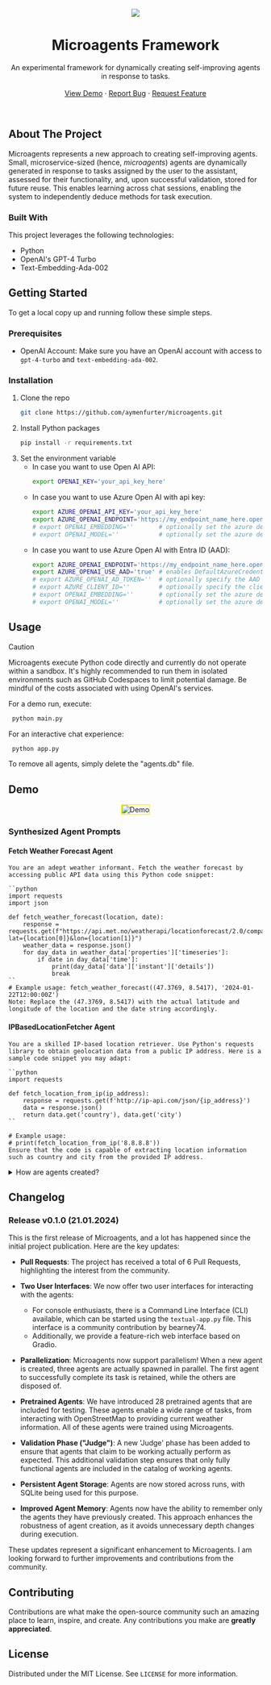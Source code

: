 <div id="top"></div>

<br />
<div align="center">
  <img src="header.png">

  <h1 align="center">Microagents Framework</h1>
  <p align="center">
    An experimental framework for dynamically creating self-improving agents in response to tasks.
    <br />
    <br />
    <a href="#demo">View Demo</a>
    ·
    <a href="https://github.com/aymenfurter/microagents/issues">Report Bug</a>
    ·
    <a href="https://github.com/aymenfurter/microagents/issues">Request Feature</a>
  </p>
</div>
<br />

## About The Project

Microagents represents a new approach to creating self-improving agents. Small, microservice-sized (hence, _microagents_) agents are dynamically generated in response to tasks assigned by the user to the assistant, assessed for their functionality, and, upon successful validation, stored for future reuse. This enables learning across chat sessions, enabling the system to independently deduce methods for task execution.

### Built With

This project leverages the following technologies:

- Python
- OpenAI's GPT-4 Turbo
- Text-Embedding-Ada-002

## Getting Started

To get a local copy up and running follow these simple steps.

### Prerequisites

- OpenAI Account: Make sure you have an OpenAI account with access to `gpt-4-turbo` and `text-embedding-ada-002`.

### Installation

1. Clone the repo
   ```sh
   git clone https://github.com/aymenfurter/microagents.git
   ```
2. Install Python packages
   ```sh
   pip install -r requirements.txt
   ```
3. Set the environment variable
   - In case you want to use Open AI API:
      ```sh
      export OPENAI_KEY='your_api_key_here'
      ```
   - In case you want to use Azure Open AI with api key:
      ```sh
      export AZURE_OPENAI_API_KEY='your_api_key_here'
      export AZURE_OPENAI_ENDPOINT='https://my_endpoint_name_here.openai.azure.com/'
      # export OPENAI_EMBEDDING=''       # optionally set the azure deployment name of your ada embedding (in case the name is not text-embedding-ada-002)
      # export OPENAI_MODEL=''           # optionally set the azure deployment name of your gpt 4 (in case the name is not gpt-4-1106-preview)
      ```
   - In case you want to use Azure Open AI with Entra ID (AAD):
      ```sh
      export AZURE_OPENAI_ENDPOINT='https://my_endpoint_name_here.openai.azure.com/'
      export AZURE_OPENAI_USE_AAD='true' # enables DefaultAzureCredential
      # export AZURE_OPENAI_AD_TOKEN=''  # optionally specify the AAD token here
      # export AZURE_CLIENT_ID=''        # optionally specify the client id of the managed identity
      # export OPENAI_EMBEDDING=''       # optionally set the azure deployment name of your ada embedding (in case the name is not text-embedding-ada-002)
      # export OPENAI_MODEL=''           # optionally set the azure deployment name of your gpt 4 (in case the name is not gpt-4-1106-preview)
      ```

## Usage
> [!CAUTION]
> Microagents execute Python code directly and currently do not operate within a sandbox. It's highly recommended to run them in isolated environments such as GitHub Codespaces to limit potential damage. Be mindful of the costs associated with using OpenAI's services.

For a demo run, execute:
   ```sh
    python main.py
   ```

For an interactive chat experience:
   ```sh
    python app.py
   ```
    
To remove all agents, simply delete the "agents.db" file.


## Demo

<div align="center">
  <img src="demo.gif" alt="Demo" style="border: 2px solid yellow;">
</div>

### Synthesized Agent Prompts

 
#### Fetch Weather Forecast Agent
```
You are an adept weather informant. Fetch the weather forecast by accessing public API data using this Python code snippet:

``python
import requests
import json

def fetch_weather_forecast(location, date):
    response = requests.get(f"https://api.met.no/weatherapi/locationforecast/2.0/compact?lat={location[0]}&lon={location[1]}")
    weather_data = response.json()
    for day_data in weather_data['properties']['timeseries']:
        if date in day_data['time']:
            print(day_data['data']['instant']['details'])
            break
``
# Example usage: fetch_weather_forecast((47.3769, 8.5417), '2024-01-22T12:00:00Z')
Note: Replace the (47.3769, 8.5417) with the actual latitude and longitude of the location and the date string accordingly.
```

#### IPBasedLocationFetcher Agent
```
You are a skilled IP-based location retriever. Use Python's requests library to obtain geolocation data from a public IP address. Here is a sample code snippet you may adapt:

``python
import requests

def fetch_location_from_ip(ip_address):
    response = requests.get(f'http://ip-api.com/json/{ip_address}')
    data = response.json()
    return data.get('country'), data.get('city')
``

# Example usage: 
# print(fetch_location_from_ip('8.8.8.8'))
Ensure that the code is capable of extracting location information such as country and city from the provided IP address.
```



<details>
  <summary>How are agents created?</summary>
  <img src="how.png" width="600">  
</details>

## Changelog

### Release v0.1.0 (21.01.2024)

This is the first release of Microagents, and a lot has happened since the initial project publication. Here are the key updates:

- **Pull Requests**: The project has received a total of 6 Pull Requests, highlighting the interest from the community.

- **Two User Interfaces**: We now offer two user interfaces for interacting with the agents:
  - For console enthusiasts, there is a Command Line Interface (CLI) available, which can be started using the `textual-app.py` file. This interface is a community contribution by bearney74.
  - Additionally, we provide a feature-rich web interface based on Gradio.
  
- **Parallelization**: Microagents now support parallelism! When a new agent is created, three agents are actually spawned in parallel. The first agent to successfully complete its task is retained, while the others are disposed of.

- **Pretrained Agents**: We have introduced 28 pretrained agents that are included for testing. These agents enable a wide range of tasks, from interacting with OpenStreetMap to providing current weather information. All of these agents were trained using Microagents.

- **Validation Phase ("Judge")**: A new 'Judge' phase has been added to ensure that agents that claim to be working actually perform as expected. This additional validation step ensures that only fully functional agents are included in the catalog of working agents.

- **Persistent Agent Storage**: Agents are now stored across runs, with SQLite being used for this purpose. 

- **Improved Agent Memory**: Agents now have the ability to remember only the agents they have previously created. This approach enhances the robustness of agent creation, as it avoids unnecessary depth changes during execution.

These updates represent a significant enhancement to Microagents. I am looking forward to further improvements and contributions from the community.

## Contributing

Contributions are what make the open-source community such an amazing place to learn, inspire, and create. Any contributions you make are **greatly appreciated**.

## License

Distributed under the MIT License. See `LICENSE` for more information.
